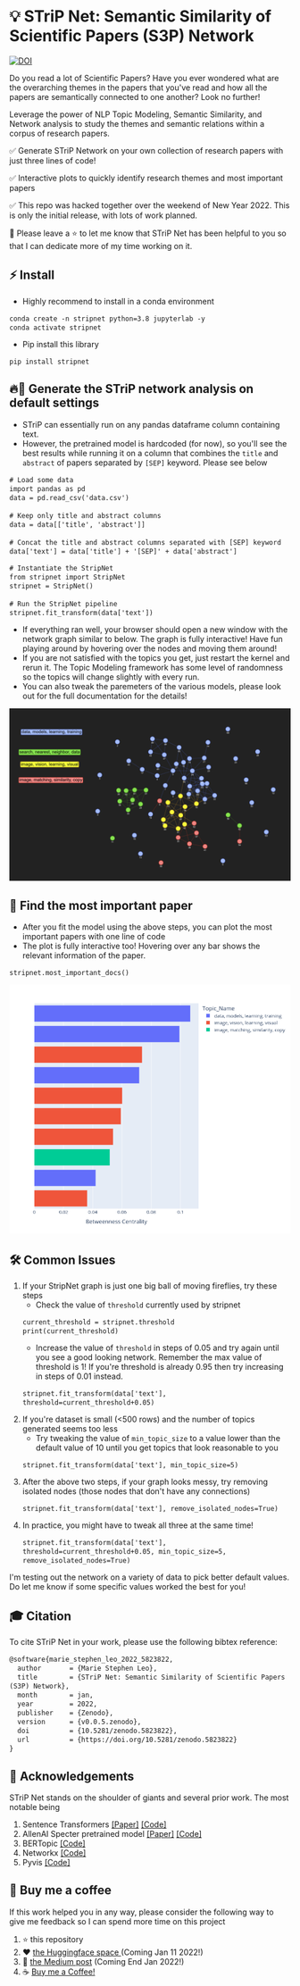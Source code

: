 # 💡 STriP Net: Semantic Similarity of Scientific Papers (S3P) Network

[![DOI](https://zenodo.org/badge/444768334.svg)](https://zenodo.org/badge/latestdoi/444768334)

Do you read a lot of Scientific Papers? Have you ever wondered what are the overarching themes in the papers that you've read and how all the papers are semantically connected to one another? Look no further!

Leverage the power of NLP Topic Modeling, Semantic Similarity, and Network analysis to study the themes and semantic relations within a corpus of research papers.

✅ Generate STriP Network on your own collection of research papers with just three lines of code!

✅ Interactive plots to quickly identify research themes and most important papers

✅ This repo was hacked together over the weekend of New Year 2022. This is only the initial release, with lots of work planned.

💪 Please leave a ⭐ to let me know that STriP Net has been helpful to you so that I can dedicate more of my time working on it.

## ⚡ Install
- Highly recommend to install in a conda environment
```
conda create -n stripnet python=3.8 jupyterlab -y
conda activate stripnet
```

- Pip install this library
```
pip install stripnet
```

## 🔥🚀 Generate the STriP network analysis on default settings
- STriP can essentially run on any pandas dataframe column containing text. 
- However, the pretrained model is hardcoded (for now), so you'll see the best results while running it on a column that combines the `title` and `abstract` of papers separated by `[SEP]` keyword. Please see below 

```
# Load some data
import pandas as pd
data = pd.read_csv('data.csv')

# Keep only title and abstract columns
data = data[['title', 'abstract']]

# Concat the title and abstract columns separated with [SEP] keyword
data['text'] = data['title'] + '[SEP]' + data['abstract']
```

```
# Instantiate the StripNet
from stripnet import StripNet
stripnet = StripNet()

# Run the StripNet pipeline
stripnet.fit_transform(data['text'])
```

- If everything ran well, your browser should open a new window with the network graph similar to below. The graph is fully interactive! Have fun playing around by hovering over the nodes and moving them around!
- If you are not satisfied with the topics you get, just restart the kernel and rerun it. The Topic Modeling framework has some level of randomness so the topics will change slightly with every run.
- You can also tweak the paremeters of the various models, please look out for the full documentation for the details!

![STriP Network](https://github.com/stephenleo/stripnet/blob/main/images/strip_network.png?raw=true "Sample STriP Network")

## 🏅 Find the most important paper
- After you fit the model using the above steps, you can plot the most important papers with one line of code
- The plot is fully interactive too! Hovering over any bar shows the relevant information of the paper.

```
stripnet.most_important_docs()
```

![Most Important Text](https://github.com/stephenleo/stripnet/blob/main/images/centrality.png?raw=true "Most Important Papers")

## 🛠️ Common Issues
1. If your StripNet graph is just one big ball of moving fireflies, try these steps
    - Check the value of `threshold` currently used by stripnet
    ```
    current_threshold = stripnet.threshold
    print(current_threshold)
    ```
    - Increase the value of `threshold` in steps of 0.05 and try again until you see a good looking network. Remember the max value of threshold is 1! If you're threshold is already 0.95 then try increasing in steps of 0.01 instead.
    ```
    stripnet.fit_transform(data['text'], threshold=current_threshold+0.05)
    ```
 2. If you're dataset is small (<500 rows) and the number of topics generated seems too less
    - Try tweaking the value of `min_topic_size` to a value lower than the default value of 10 until you get topics that look reasonable to you
    ```
    stripnet.fit_transform(data['text'], min_topic_size=5)
    ```   
 3. After the above two steps, if your graph looks messy, try removing isolated nodes (those nodes that don't have any connections)
    ```
    stripnet.fit_transform(data['text'], remove_isolated_nodes=True)
    ```  
 4. In practice, you might have to tweak all three at the same time!
    ```
    stripnet.fit_transform(data['text'], threshold=current_threshold+0.05, min_topic_size=5, remove_isolated_nodes=True)
    ```
        
 I'm testing out the network on a variety of data to pick better default values. Do let me know if some specific values worked the best for you!

## 🎓 Citation
To cite STriP Net in your work, please use the following bibtex reference:
```
@software{marie_stephen_leo_2022_5823822,
  author       = {Marie Stephen Leo},
  title        = {STriP Net: Semantic Similarity of Scientific Papers (S3P) Network},
  month        = jan,
  year         = 2022,
  publisher    = {Zenodo},
  version      = {v0.0.5.zenodo},
  doi          = {10.5281/zenodo.5823822},
  url          = {https://doi.org/10.5281/zenodo.5823822}
}
```

## 🤩 Acknowledgements
STriP Net stands on the shoulder of giants and several prior work. The most notable being
1. Sentence Transformers [[Paper]](https://arxiv.org/abs/1908.10084) [[Code]](https://www.sbert.net/)
2. AllenAI Specter pretrained model [[Paper]](https://arxiv.org/abs/2004.07180) [[Code]](https://github.com/allenai/specter)
3. BERTopic [[Code]](https://github.com/MaartenGr/BERTopic)
4. Networkx [[Code]](https://networkx.org/)
5. Pyvis [[Code]](https://github.com/WestHealth/pyvis)

## 🙏 Buy me a coffee
If this work helped you in any way, please consider the following way to give me feedback so I can spend more time on this project
1. ⭐ this repository
2. ❤️ [the Huggingface space ](https://huggingface.co/spaces/stephenleo/strip) (Coming Jan 11 2022!)
3. 👏 [the Medium post](https://stephen-leo.medium.com/) (Coming End Jan 2022!)
4. ☕ [Buy me a Coffee!](https://www.buymeacoffee.com/stephenleo)
